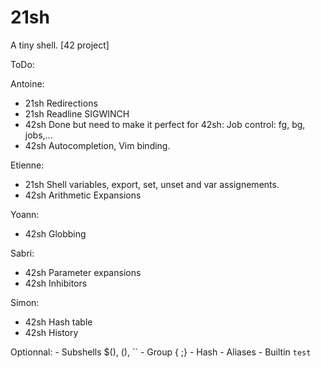 # 21sh
A tiny shell. [42 project]

ToDo:

Antoine:
- 21sh Redirections
- 21sh Readline SIGWINCH
- 42sh Done but need to make it perfect for 42sh: Job control: fg, bg, jobs,...
- 42sh Autocompletion, Vim binding.

Etienne:
- 21sh Shell variables, export, set, unset and var assignements.
- 42sh Arithmetic Expansions

Yoann:
- 42sh Globbing

Sabri:
- 42sh Parameter expansions
- 42sh Inhibitors

Simon:
- 42sh Hash table
- 42sh History

Optionnal:
	- Subshells $(), (), ``
	- Group { ;}
	- Hash
	- Aliases
	- Builtin `test`
